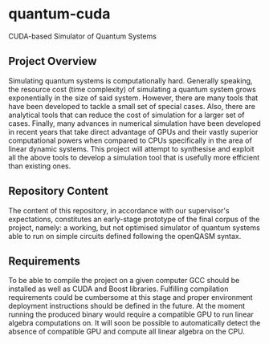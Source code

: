 # quantum-cuda
CUDA-based Simulator of Quantum Systems

## Project Overview
Simulating quantum systems is computationally hard. Generally speaking,
the resource cost (time complexity) of simulating a quantum system grows
exponentially in the size of said system. However, there are many tools that
have been developed to tackle a small set of special cases. Also, there are
analytical tools that can reduce the cost of simulation for a larger set of
cases. Finally, many advances in numerical simulation have been developed in
recent years that take direct advantage of GPUs and their vastly superior
computational powers when compared to CPUs specifically in the area of
linear dynamic systems. This project will attempt to synthesise and exploit all
the above tools to develop a simulation tool that is usefully more efficient
than existing ones.

## Repository Content
The content of this repository, in accordance with our supervisor's
expectations, constitutes an early-stage prototype of the final corpus of the
project, namely: a working, but not optimised simulator of quantum systems able
to run on simple circuits defined following the openQASM syntax.

## Requirements
To be able to compile the project on a given computer GCC should be installed as
well as CUDA and Boost libraries.
Fulfilling compilation requirements could be cumbersome at this stage and
proper environment deployment instructions should be defined in the future.
At the moment running the produced binary would require a compatible GPU to run
linear algebra computations on. It will soon be possible to automatically detect
the absence of compatible GPU and compute all linear algebra on the CPU.
